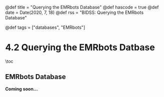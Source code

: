 @def title = "Querying the EMRbots Database"
@def hascode = true
@def date = Date(2020, 7, 18)
@def rss = "BIDSS: Querying the EMRbots Database"

@def tags = ["databases", "EMRbots"]

# 4.2 Querying the EMRbots Datbase

\toc

## EMRbots Database

**Coming soon...**